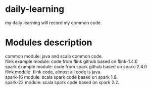 # daily-learning
my daily learning will record my common code. 

# Modules description
common module: java and scala common code.</br>
flink example module: code from flink github based on flink-1.4.0 </br>
spark example module: code from spark github based on spark-2.4.0 </br>
flink module: flink code, almost all code is java. </br>
spark-16 module: scala spark code based on spark 1.6. </br>
spark-22 module: scala spark code based on spark 2.2. </br>
